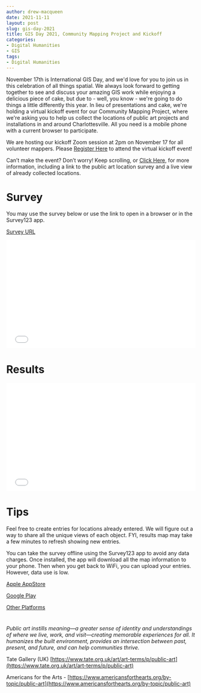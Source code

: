 ```yaml
---
author: drew-macqueen
date: 2021-11-11
layout: post
slug: gis-day-2021
title: GIS Day 2021, Community Mapping Project and Kickoff
categories:
- Digital Humanities
- GIS
tags:
- Digital Humanities
---
```


November 17th is International GIS Day, and we'd love for you to join us in this celebration of all things spatial. We always look forward to getting together to see and discuss your amazing GIS work while enjoying a delicious piece of cake, but due to - well, you know - we're going to do things a little differently this year. In lieu of presentations and cake, we're holding a virtual kickoff event for our Community Mapping Project, where we're asking you to help us collect the locations of public art projects and installations in and around Charlottesville. All you need is a mobile phone with a current browser to participate.

We are hosting our kickoff Zoom session at 2pm on November 17 for all volunteer mappers. Please [Register Here](https://cal.lib.virginia.edu/calendar/events/GISDay2021) to attend the virtual kickoff event!

Can’t make the event? Don’t worry! Keep scrolling, or [Click Here](https://storymaps.arcgis.com/stories/b13bbb931c77455aaa51d256f1740d56), for more information, including a link to the public art location survey and a live view of already collected locations.

# Survey

You may use the survey below or use the link to open in a browser or in the Survey123 app.

[Survey URL](https://arcg.is/0j0y1y0)

<style>.embed-container {position: relative; height: 0; padding-bottom:80%; max-width: 100%;} .embed-container iframe, .embed-container object, .embed-container iframe{position: absolute; top: 0; left: 0; width: 100%; height: 100%;} small{position: absolute; z-index: 40; bottom: 0; margin-bottom: -15px;}</style><div class="embed-container"><iframe name="survey123webform" width="700" height="1300" frameborder="0" marginheight="0" marginwidth="0" title="GIS Day Public Art Survey" src="//survey123.arcgis.com/share/369e783e142b4907bd2b168963da2ce3?hide=header" allow="geolocation https://survey123.arcgis.com; camera https://survey123.arcgis.com"></iframe></div><script>var survey123webform = document.getElementsByName('survey123webform')[0];window.addEventListener("message",e=>{if(e.data){var t=JSON.parse(e.data);"survey123:onFormLoaded"===t.event&&t.contentHeight&&(survey123webform.parentNode.style.height=t.contentHeight+"px")&&(survey123webform.parentNode.style["padding-bottom"]="unset")}});</script>

# Results

<style>.embed-container {position: relative; padding-bottom: 57%; height: 0; max-width: 100%;} .embed-container iframe, .embed-container object, .embed-container iframe{position: absolute; top: 0; left: 0; width: 100%; height: 100%;} small{position: absolute; z-index: 40; bottom: 0; margin-bottom: -15px;}</style><div class="embed-container"><iframe width="700" height="500" frameborder="0" scrolling="no" marginheight="0" marginwidth="0" title="Charlottesville Public Art" src="//uvalibrary.maps.arcgis.com/apps/Embed/index.html?webmap=ca46833fb3f1470a8ad4ca962396303b&extent=-78.5592,38.0039,-78.4324,38.0679&zoom=true&previewImage=false&scale=false&disable_scroll=true&theme=light&legend=true"></iframe></div>

# Tips

Feel free to create entries for locations already entered. We will figure out a way to share all the unique views of each object. FYI, results map may take a few minutes to refresh showing new entries.

You can take the survey offline using the Survey123 app to avoid any data charges. Once installed, the app will download all the map information to your phone. Then when you get back to WiFi, you can upload your entries. However, data use is low.

[Apple AppStore](https://apps.apple.com/us/app/arcgis-survey123/id993015031)

[Google Play](https://play.google.com/store/apps/details?id=com.esri.survey123)

[Other Platforms](https://www.esri.com/en-us/arcgis/products/arcgis-survey123/resources#settingup)

#

<cite>Public art instills meaning—a greater sense of identity and understandings of where we live, work, and visit—creating memorable experiences for all. It humanizes the built environment, provides an intersection between past, present, and future, and can help communities thrive.</cite>

Tate Gallery (UK)  [https://www.tate.org.uk/art/art-terms/p/public-art](https://www.tate.org.uk/art/art-terms/p/public-art)

Americans for the Arts -  [https://www.americansforthearts.org/by-topic/public-art](https://www.americansforthearts.org/by-topic/public-art)